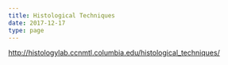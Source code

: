 ```yaml
---
title: Histological Techniques
date: 2017-12-17
type: page
---
```

http://histologylab.ccnmtl.columbia.edu/histological_techniques/